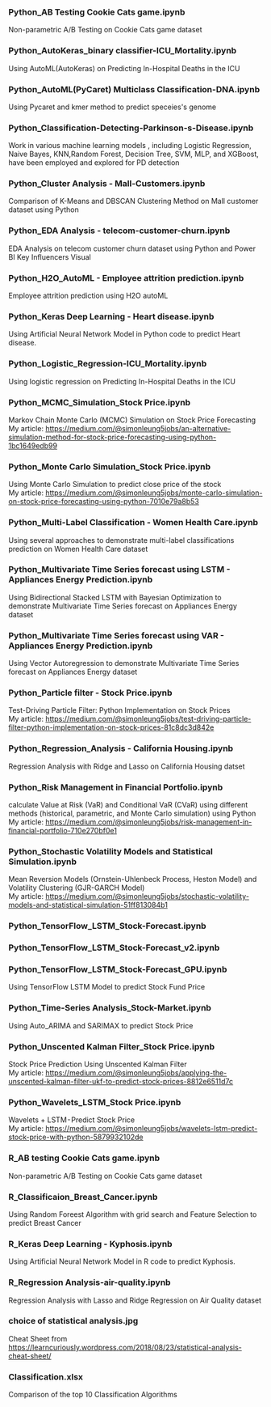 ### Python_AB Testing Cookie Cats game.ipynb
Non-parametric A/B Testing on Cookie Cats game dataset
### Python_AutoKeras_binary classifier-ICU_Mortality.ipynb
Using AutoML(AutoKeras) on Predicting In-Hospital Deaths in the ICU
### Python_AutoML(PyCaret) Multiclass Classification-DNA.ipynb
Using Pycaret and kmer method to predict speceies's genome
### Python_Classification-Detecting-Parkinson-s-Disease.ipynb
Work in various machine learning models , including Logistic Regression, Naive Bayes, KNN,Random Forest, Decision Tree, SVM, MLP, and XGBoost, have been employed and explored for PD detection
### Python_Cluster Analysis - Mall-Customers.ipynb
Comparison of K-Means and DBSCAN Clustering Method on Mall customer dataset using Python
### Python_EDA Analysis - telecom-customer-churn.ipynb
EDA Analysis on telecom customer churn  dataset using Python and Power BI Key Influencers Visual
### Python_H2O_AutoML - Employee attrition prediction.ipynb
Employee attrition prediction using H2O autoML
### Python_Keras Deep Learning - Heart disease.ipynb
Using Artificial Neural Network Model in Python code to predict Heart disease.
### Python_Logistic_Regression-ICU_Mortality.ipynb
Using logistic regression on Predicting In-Hospital Deaths in the ICU
### Python_MCMC_Simulation_Stock Price.ipynb
Markov Chain Monte Carlo (MCMC) Simulation on Stock Price Forecasting<br/> 
My article: https://medium.com/@simonleung5jobs/an-alternative-simulation-method-for-stock-price-forecasting-using-python-1bc1649edb99
### Python_Monte Carlo Simulation_Stock Price.ipynb
Using Monte Carlo Simulation to predict close price of the stock<br/> 
My article: https://medium.com/@simonleung5jobs/monte-carlo-simulation-on-stock-price-forecasting-using-python-7010e79a8b53
### Python_Multi-Label Classification - Women Health Care.ipynb
Using several approaches to demonstrate multi-label classifications prediction on Women Health Care dataset
### Python_Multivariate Time Series forecast using LSTM - Appliances Energy Prediction.ipynb
Using Bidirectional Stacked LSTM with Bayesian Optimization to demonstrate Multivariate Time Series forecast on Appliances Energy dataset
### Python_Multivariate Time Series forecast using VAR - Appliances Energy Prediction.ipynb
Using Vector Autoregression to demonstrate Multivariate Time Series forecast on Appliances Energy dataset
### Python_Particle filter - Stock Price.ipynb
Test-Driving Particle Filter: Python Implementation on Stock Prices<br/> 
My article: https://medium.com/@simonleung5jobs/test-driving-particle-filter-python-implementation-on-stock-prices-81c8dc3d842e
### Python_Regression_Analysis - California Housing.ipynb
Regression Analysis with Ridge and Lasso on California Housing datset
### Python_Risk Management in Financial Portfolio.ipynb
calculate Value at Risk (VaR) and Conditional VaR (CVaR) using different methods (historical, parametric, and Monte Carlo simulation) using Python<br/>
My article: https://medium.com/@simonleung5jobs/risk-management-in-financial-portfolio-710e270bf0e1
### Python_Stochastic Volatility Models and Statistical Simulation.ipynb
Mean Reversion Models (Ornstein-Uhlenbeck Process, Heston Model) and Volatility Clustering (GJR-GARCH Model)<br/>
My article: https://medium.com/@simonleung5jobs/stochastic-volatility-models-and-statistical-simulation-51ff813084b1
### Python_TensorFlow_LSTM_Stock-Forecast.ipynb
### Python_TensorFlow_LSTM_Stock-Forecast_v2.ipynb
### Python_TensorFlow_LSTM_Stock-Forecast_GPU.ipynb
Using TensorFlow LSTM Model to predict Stock Fund Price
### Python_Time-Series Analysis_Stock-Market.ipynb
Using Auto_ARIMA and SARIMAX to predict Stock Price
### Python_Unscented Kalman Filter_Stock Price.ipynb
Stock Price Prediction Using Unscented Kalman Filter<br/> 
My article: https://medium.com/@simonleung5jobs/applying-the-unscented-kalman-filter-ukf-to-predict-stock-prices-8812e6511d7c
### Python_Wavelets_LSTM_Stock Price.ipynb
Wavelets + LSTM - Predict Stock Price<br/> 
My article: https://medium.com/@simonleung5jobs/wavelets-lstm-predict-stock-price-with-python-5879932102de

### R_AB testing Cookie Cats game.ipynb
Non-parametric A/B Testing on Cookie Cats game dataset
### R_Classificaion_Breast_Cancer.ipynb
Using Random Foreest Algorithm with grid search and Feature Selection to predict Breast Cancer
### R_Keras Deep Learning - Kyphosis.ipynb
Using Artificial Neural Network Model in R code to predict Kyphosis.
### R_Regression Analysis-air-quality.ipynb
Regression Analysis with Lasso and Ridge Regression on Air Quality dataset



### choice of statistical analysis.jpg
Cheat Sheet from https://learncuriously.wordpress.com/2018/08/23/statistical-analysis-cheat-sheet/
### Classification.xlsx
Comparison of the top 10 Classification Algorithms
